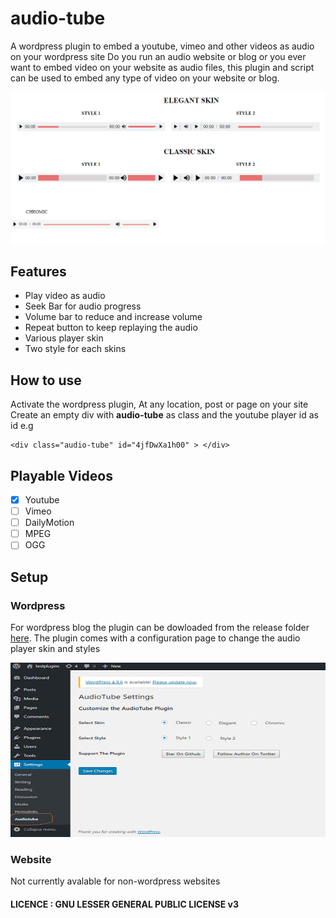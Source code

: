 # audio-tube
A wordpress plugin to embed a youtube, vimeo and other videos as audio on your wordpress site
Do you run an audio website or blog or you ever want to embed video on your website as audio files, this plugin and script can be used to embed any type of video on your website or blog. 

![audio-tube](https://raw.githubusercontent.com/Thecarisma/audio-tube/master/images/skin-and-styles.png)

## Features
 - Play video as audio
 - Seek Bar for audio progress
 - Volume bar to reduce and increase volume
 - Repeat button to keep replaying the audio 
 - Various player skin
 - Two style for each skins
 
## How to use
Activate the wordpress plugin, At any location, post or page on your site Create an empty div with **audio-tube** as class and the youtube player id as id e.g
```
<div class="audio-tube" id="4jfDwXa1h00" > </div>
```

## Playable Videos
  * [x] Youtube
  * [ ] Vimeo
  * [ ] DailyMotion
  * [ ] MPEG
  * [ ] OGG
  
## Setup
  ### Wordpress
  For wordpress blog the plugin can be dowloaded from the release folder [here](https://github.com/Thecarisma/audio-tube/releases).
The plugin comes with a configuration page to change the audio player skin and styles 

![wordpress-settings](https://raw.githubusercontent.com/Thecarisma/audio-tube/master/images/wordpress-settings.png)

  ### Website
  Not currently avalable for non-wordpress websites
#### LICENCE : GNU LESSER GENERAL PUBLIC LICENSE v3
